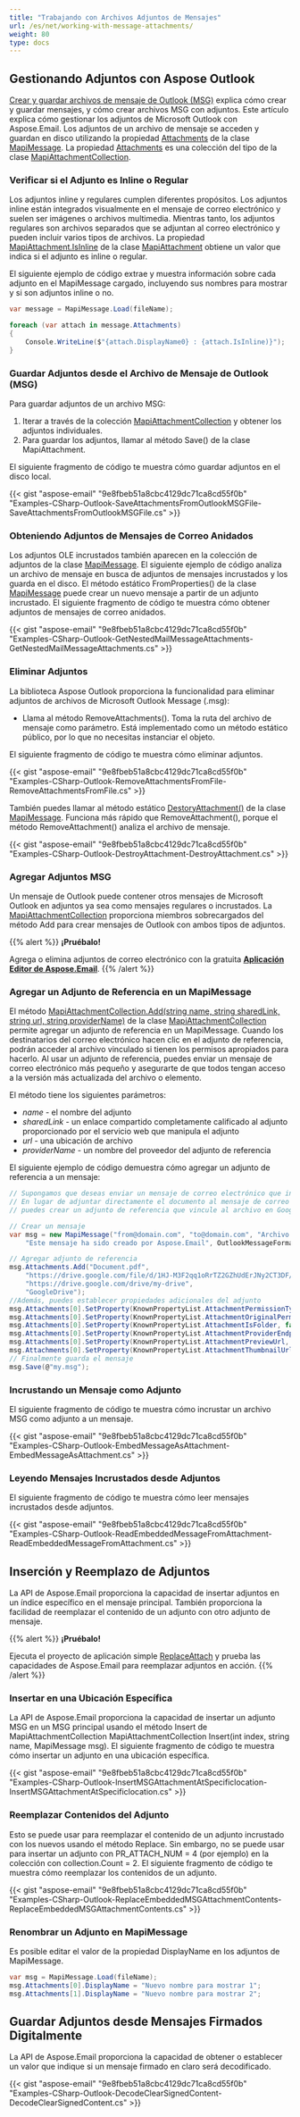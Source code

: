 ```yaml
---
title: "Trabajando con Archivos Adjuntos de Mensajes"
url: /es/net/working-with-message-attachments/
weight: 80
type: docs
---
```



## **Gestionando Adjuntos con Aspose Outlook**

[Crear y guardar archivos de mensaje de Outlook (MSG)](https://docs.aspose.com/email/es/net/creating-and-saving-msg-files/) explica cómo crear y guardar mensajes, y cómo crear archivos MSG con adjuntos. Este artículo explica cómo gestionar los adjuntos de Microsoft Outlook con Aspose.Email. Los adjuntos de un archivo de mensaje se acceden y guardan en disco utilizando la propiedad [Attachments](https://reference.aspose.com/email/net/aspose.email.mapi/mapimessageitembase/attachments/) de la clase [MapiMessage](https://reference.aspose.com/email/net/aspose.email.mapi/mapimessage/). La propiedad [Attachments](https://reference.aspose.com/email/net/aspose.email.mapi/mapimessageitembase/attachments/) es una colección del tipo de la clase [MapiAttachmentCollection](https://reference.aspose.com/email/net/aspose.email.mapi/mapiattachmentcollection/).

### **Verificar si el Adjunto es Inline o Regular**

Los adjuntos inline y regulares cumplen diferentes propósitos. Los adjuntos inline están integrados visualmente en el mensaje de correo electrónico y suelen ser imágenes o archivos multimedia. Mientras tanto, los adjuntos regulares son archivos separados que se adjuntan al correo electrónico y pueden incluir varios tipos de archivos. La propiedad [MapiAttachment.IsInline](https://reference.aspose.com/email/net/aspose.email.mapi/mapiattachment/isinline/) de la clase [MapiAttachment](https://reference.aspose.com/email/net/aspose.email.mapi/mapiattachment/#mapiattachment-class) obtiene un valor que indica si el adjunto es inline o regular.

El siguiente ejemplo de código extrae y muestra información sobre cada adjunto en el MapiMessage cargado, incluyendo sus nombres para mostrar y si son adjuntos inline o no.

```cs
var message = MapiMessage.Load(fileName);

foreach (var attach in message.Attachments)
{
    Console.WriteLine($"{attach.DisplayName0} : {attach.IsInline)}");
}
```

### **Guardar Adjuntos desde el Archivo de Mensaje de Outlook (MSG)**

Para guardar adjuntos de un archivo MSG:

1. Iterar a través de la colección [MapiAttachmentCollection](https://reference.aspose.com/email/net/aspose.email.mapi/mapiattachmentcollection/) y obtener los adjuntos individuales.
1. Para guardar los adjuntos, llamar al método Save() de la clase MapiAttachment.

El siguiente fragmento de código te muestra cómo guardar adjuntos en el disco local.

{{< gist "aspose-email" "9e8fbeb51a8cbc4129dc71ca8cd55f0b" "Examples-CSharp-Outlook-SaveAttachmentsFromOutlookMSGFile-SaveAttachmentsFromOutlookMSGFile.cs" >}}

### **Obteniendo Adjuntos de Mensajes de Correo Anidados**

Los adjuntos OLE incrustados también aparecen en la colección de adjuntos de la clase [MapiMessage](https://reference.aspose.com/email/net/aspose.email.mapi/mapimessage/). El siguiente ejemplo de código analiza un archivo de mensaje en busca de adjuntos de mensajes incrustados y los guarda en el disco. El método estático FromProperties() de la clase [MapiMessage](https://reference.aspose.com/email/net/aspose.email.mapi/mapimessage/) puede crear un nuevo mensaje a partir de un adjunto incrustado. El siguiente fragmento de código te muestra cómo obtener adjuntos de mensajes de correo anidados.

{{< gist "aspose-email" "9e8fbeb51a8cbc4129dc71ca8cd55f0b" "Examples-CSharp-Outlook-GetNestedMailMessageAttachments-GetNestedMailMessageAttachments.cs" >}}

### **Eliminar Adjuntos**

La biblioteca Aspose Outlook proporciona la funcionalidad para eliminar adjuntos de archivos de Microsoft Outlook Message (.msg):

- Llama al método RemoveAttachments(). Toma la ruta del archivo de mensaje como parámetro. Está implementado como un método estático público, por lo que no necesitas instanciar el objeto.

El siguiente fragmento de código te muestra cómo eliminar adjuntos.

{{< gist "aspose-email" "9e8fbeb51a8cbc4129dc71ca8cd55f0b" "Examples-CSharp-Outlook-RemoveAttachmentsFromFile-RemoveAttachmentsFromFile.cs" >}}

También puedes llamar al método estático [DestoryAttachment()](https://reference.aspose.com/email/net/aspose.email.mapi/mapimessage/destroyattachments/) de la clase [MapiMessage](https://reference.aspose.com/email/net/aspose.email.mapi/mapimessage/). Funciona más rápido que RemoveAttachment(), porque el método RemoveAttachment() analiza el archivo de mensaje.

{{< gist "aspose-email" "9e8fbeb51a8cbc4129dc71ca8cd55f0b" "Examples-CSharp-Outlook-DestroyAttachment-DestroyAttachment.cs" >}}

### **Agregar Adjuntos MSG**

Un mensaje de Outlook puede contener otros mensajes de Microsoft Outlook en adjuntos ya sea como mensajes regulares o incrustados. La [MapiAttachmentCollection](https://reference.aspose.com/email/net/aspose.email.mapi/mapiattachmentcollection/) proporciona miembros sobrecargados del método Add para crear mensajes de Outlook con ambos tipos de adjuntos.

{{% alert %}}
**¡Pruébalo!**

Agrega o elimina adjuntos de correo electrónico con la gratuita [**Aplicación Editor de Aspose.Email**](https://products.aspose.app/email/es/editor).
{{% /alert %}}

### **Agregar un Adjunto de Referencia en un MapiMessage**

El método [MapiAttachmentCollection.Add(string name, string sharedLink, string url, string providerName)](https://reference.aspose.com/email/net/aspose.email.mapi/mapiattachmentcollection/add/#add_4) de la clase [MapiAttachmentCollection](https://reference.aspose.com/email/net/aspose.email.mapi/mapiattachmentcollection/#mapiattachmentcollection-class) permite agregar un adjunto de referencia en un MapiMessage. Cuando los destinatarios del correo electrónico hacen clic en el adjunto de referencia, podrán acceder al archivo vinculado si tienen los permisos apropiados para hacerlo. Al usar un adjunto de referencia, puedes enviar un mensaje de correo electrónico más pequeño y asegurarte de que todos tengan acceso a la versión más actualizada del archivo o elemento.

El método tiene los siguientes parámetros:

- *name* - el nombre del adjunto
- *sharedLink* - un enlace compartido completamente calificado al adjunto proporcionado por el servicio web que manipula el adjunto
- *url* - una ubicación de archivo
- *providerName* - un nombre del proveedor del adjunto de referencia

El siguiente ejemplo de código demuestra cómo agregar un adjunto de referencia a un mensaje:

```cs
// Supongamos que deseas enviar un mensaje de correo electrónico que incluya un enlace a un archivo Document.pdf almacenado en Google Drive.
// En lugar de adjuntar directamente el documento al mensaje de correo electrónico,
// puedes crear un adjunto de referencia que vincule al archivo en Google Drive.

// Crear un mensaje
var msg = new MapiMessage("from@domain.com", "to@domain.com", "Archivo de mensaje de Outlook",
    "Este mensaje ha sido creado por Aspose.Email", OutlookMessageFormat.Unicode);

// Agregar adjunto de referencia
msg.Attachments.Add("Document.pdf",
    "https://drive.google.com/file/d/1HJ-M3F2qq1oRrTZ2GZhUdErJNy2CT3DF/",
    "https://drive.google.com/drive/my-drive",
    "GoogleDrive");
//Además, puedes establecer propiedades adicionales del adjunto
msg.Attachments[0].SetProperty(KnownPropertyList.AttachmentPermissionType, AttachmentPermissionType.AnyoneCanEdit);
msg.Attachments[0].SetProperty(KnownPropertyList.AttachmentOriginalPermissionType, 0);
msg.Attachments[0].SetProperty(KnownPropertyList.AttachmentIsFolder, false);
msg.Attachments[0].SetProperty(KnownPropertyList.AttachmentProviderEndpointUrl, "");
msg.Attachments[0].SetProperty(KnownPropertyList.AttachmentPreviewUrl, "");
msg.Attachments[0].SetProperty(KnownPropertyList.AttachmentThumbnailUrl, "");
// Finalmente guarda el mensaje
msg.Save(@"my.msg");
```

### **Incrustando un Mensaje como Adjunto**

El siguiente fragmento de código te muestra cómo incrustar un archivo MSG como adjunto a un mensaje.

{{< gist "aspose-email" "9e8fbeb51a8cbc4129dc71ca8cd55f0b" "Examples-CSharp-Outlook-EmbedMessageAsAttachment-EmbedMessageAsAttachment.cs" >}}

### **Leyendo Mensajes Incrustados desde Adjuntos**

El siguiente fragmento de código te muestra cómo leer mensajes incrustados desde adjuntos.

{{< gist "aspose-email" "9e8fbeb51a8cbc4129dc71ca8cd55f0b" "Examples-CSharp-Outlook-ReadEmbeddedMessageFromAttachment-ReadEmbeddedMessageFromAttachment.cs" >}}

## **Inserción y Reemplazo de Adjuntos**

La API de Aspose.Email proporciona la capacidad de insertar adjuntos en un índice específico en el mensaje principal. También proporciona la facilidad de reemplazar el contenido de un adjunto con otro adjunto de mensaje.

{{% alert %}}
**¡Pruébalo!**

Ejecuta el proyecto de aplicación simple [ReplaceAttach](https://github.com/aspose-email/Aspose.Email-for-.NET/tree/master/Sample%20Apps/ReplaceAttach/ReplaceAttach) y prueba las capacidades de Aspose.Email para reemplazar adjuntos en acción.
{{% /alert %}} 

### **Insertar en una Ubicación Específica**

La API de Aspose.Email proporciona la capacidad de insertar un adjunto MSG en un MSG principal usando el método Insert de MapiAttachmentCollection MapiAttachmentCollection Insert(int index, string name, MapiMessage msg). El siguiente fragmento de código te muestra cómo insertar un adjunto en una ubicación específica.

{{< gist "aspose-email" "9e8fbeb51a8cbc4129dc71ca8cd55f0b" "Examples-CSharp-Outlook-InsertMSGAttachmentAtSpecificlocation-InsertMSGAttachmentAtSpecificlocation.cs" >}}

### **Reemplazar Contenidos del Adjunto**

Esto se puede usar para reemplazar el contenido de un adjunto incrustado con los nuevos usando el método Replace. Sin embargo, no se puede usar para insertar un adjunto con PR_ATTACH_NUM = 4 (por ejemplo) en la colección con collection.Count = 2. El siguiente fragmento de código te muestra cómo reemplazar los contenidos de un adjunto.

{{< gist "aspose-email" "9e8fbeb51a8cbc4129dc71ca8cd55f0b" "Examples-CSharp-Outlook-ReplaceEmbeddedMSGAttachmentContents-ReplaceEmbeddedMSGAttachmentContents.cs" >}}

### **Renombrar un Adjunto en MapiMessage**

Es posible editar el valor de la propiedad DisplayName en los adjuntos de MapiMessage.

```cs
var msg = MapiMessage.Load(fileName);
msg.Attachments[0].DisplayName = "Nuevo nombre para mostrar 1";
msg.Attachments[1].DisplayName = "Nuevo nombre para mostrar 2";
```

## **Guardar Adjuntos desde Mensajes Firmados Digitalmente**

La API de Aspose.Email proporciona la capacidad de obtener o establecer un valor que indique si un mensaje firmado en claro será decodificado.

{{< gist "aspose-email" "9e8fbeb51a8cbc4129dc71ca8cd55f0b" "Examples-CSharp-Outlook-DecodeClearSignedContent-DecodeClearSignedContent.cs" >}}